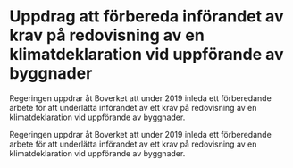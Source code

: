 # Uppdrag att förbereda införandet av krav på redovisning av en klimatdeklaration vid uppförande av byggnader

Regeringen uppdrar åt Boverket att under 2019 inleda ett förberedande arbete för att underlätta införandet av ett krav på redovisning av en klimatdeklaration vid uppförande av byggnader.

Regeringen uppdrar åt Boverket att under 2019 inleda ett förberedande arbete för att underlätta införandet av ett krav på redovisning av en klimatdeklaration vid uppförande av byggnader.
